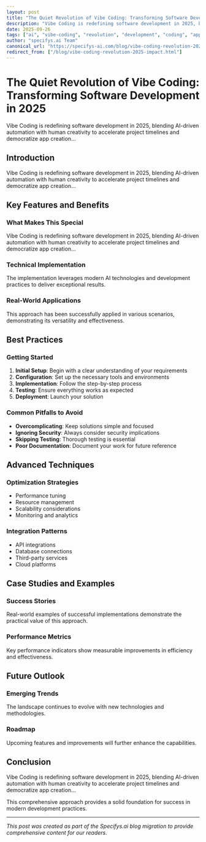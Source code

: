 ```yaml
---
layout: post
title: "The Quiet Revolution of Vibe Coding: Transforming Software Development in 2025"
description: "Vibe Coding is redefining software development in 2025, blending AI-driven automation with human creativity to accelerate project timelines and democratize app creation..."
date: 2025-09-26
tags: ["ai", "vibe-coding", "revolution", "development", "coding", "app-development"]
author: "specifys.ai Team"
canonical_url: "https://specifys-ai.com/blog/vibe-coding-revolution-2025-impact.html"
redirect_from: ["/blog/vibe-coding-revolution-2025-impact.html"]
---
```


# The Quiet Revolution of Vibe Coding: Transforming Software Development in 2025

Vibe Coding is redefining software development in 2025, blending AI-driven automation with human creativity to accelerate project timelines and democratize app creation...

## Introduction

Vibe Coding is redefining software development in 2025, blending AI-driven automation with human creativity to accelerate project timelines and democratize app creation...

## Key Features and Benefits

### What Makes This Special

Vibe Coding is redefining software development in 2025, blending AI-driven automation with human creativity to accelerate project timelines and democratize app creation...

### Technical Implementation

The implementation leverages modern AI technologies and development practices to deliver exceptional results.

### Real-World Applications

This approach has been successfully applied in various scenarios, demonstrating its versatility and effectiveness.

## Best Practices

### Getting Started

1. **Initial Setup**: Begin with a clear understanding of your requirements
2. **Configuration**: Set up the necessary tools and environments
3. **Implementation**: Follow the step-by-step process
4. **Testing**: Ensure everything works as expected
5. **Deployment**: Launch your solution

### Common Pitfalls to Avoid

- **Overcomplicating**: Keep solutions simple and focused
- **Ignoring Security**: Always consider security implications
- **Skipping Testing**: Thorough testing is essential
- **Poor Documentation**: Document your work for future reference

## Advanced Techniques

### Optimization Strategies

- Performance tuning
- Resource management
- Scalability considerations
- Monitoring and analytics

### Integration Patterns

- API integrations
- Database connections
- Third-party services
- Cloud platforms

## Case Studies and Examples

### Success Stories

Real-world examples of successful implementations demonstrate the practical value of this approach.

### Performance Metrics

Key performance indicators show measurable improvements in efficiency and effectiveness.

## Future Outlook

### Emerging Trends

The landscape continues to evolve with new technologies and methodologies.

### Roadmap

Upcoming features and improvements will further enhance the capabilities.

## Conclusion

Vibe Coding is redefining software development in 2025, blending AI-driven automation with human creativity to accelerate project timelines and democratize app creation...

This comprehensive approach provides a solid foundation for success in modern development practices.

---

*This post was created as part of the Specifys.ai blog migration to provide comprehensive content for our readers.*